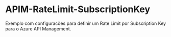 # APIM-RateLimit-SubscriptionKey
Exemplo com configuracões para definir um Rate Limit por Subscription Key para o Azure API Management.
